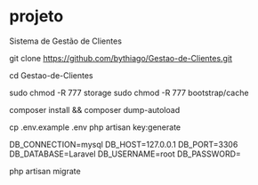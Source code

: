 # projeto
Sistema de Gestão de Clientes

git clone https://github.com/bythiago/Gestao-de-Clientes.git

cd Gestao-de-Clientes

sudo chmod -R 777 storage
sudo chmod -R 777 bootstrap/cache

composer install && composer dump-autoload

cp .env.example .env
php artisan key:generate


DB_CONNECTION=mysql
DB_HOST=127.0.0.1
DB_PORT=3306
DB_DATABASE=Laravel
DB_USERNAME=root
DB_PASSWORD=

php artisan migrate
